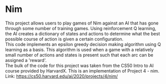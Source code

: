 # Nim
This project allows users to play games of Nim against an AI that has gone through some number of training games. Using reinforcement  Q learning, the AI creates a dictionary of states and actions to determine what the best possible course of action is given a certain configuration. </br>
This code implements an epsilon greedy decision making algorithm using Q learning as a basis. This algorithm is used when a game with a relatively small number of actions and states is present such that each arc can be assigned a 'reward'. </br>
The bulk of the code for this project was taken from the CS50 Intro to AI course provided by HarvardX. This is an implementation of Project 4 - nim. </br>
Link: https://cs50.harvard.edu/ai/2020/projects/4/nim/
